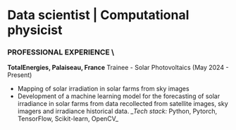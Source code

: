 # Data scientist | Computational physicist
  
### PROFESSIONAL EXPERIENCE \\
 **TotalEnergies, Palaiseau, France**
  Trainee - Solar Photovoltaics (May 2024 - Present)

  - Mapping of solar irradiation in solar farms from sky images
  - Development of a machine learning model for the forecasting of solar irradiance in solar farms from data recollected from satellite images, sky imagers and irradiance historical data.
  *_Tech stack:* Python, Pytorch, TensorFlow, Scikit-learn, OpenCV_
